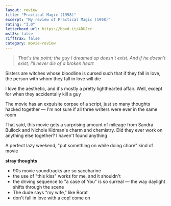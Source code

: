 ```yaml
---
layout: review
title: "Practical Magic (1998)"
excerpt: "My review of Practical Magic (1998)"
rating: "3.0"
letterboxd_url: https://boxd.it/4DUJcr
mst3k: false
rifftrax: false
category: movie-review
---
```


<blockquote><i>That's the point; the guy I dreamed up doesn't exist. And if he doesn't exist, I'll never die of a broken heart</i></blockquote>Sisters are witches whose bloodline is cursed such that if they fall in love, the person with whom they fall in love will die

I love the aesthetic, and it's mostly a pretty lighthearted affair. Well, except for when they accidentally kill a guy

The movie has an exquisite corpse of a script, just so many thoughts hacked together — I'm not sure if all three writers were ever in the same room

That said, this movie gets a surprising amount of mileage from Sandra Bullock and Nichole Kidman's charm and chemistry. Did they ever work on anything else together? I haven't found anything

A perfect lazy weekend, "put something on while doing chore" kind of movie

<b>stray thoughts</b>

- 90s movie soundtracks are so saccharine
- the use of "this kiss" works for me, and it shouldn't
- the driving sequence to "a case of You" is so surreal — the way daylight shifts through the scene
- The dude says "my wife," like Borat
- don't fall in love with a cop! come on
